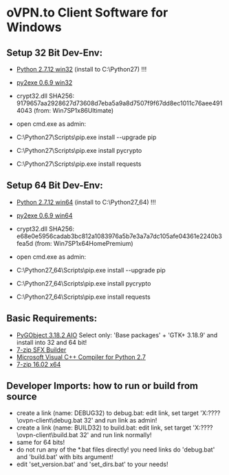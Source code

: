 
# oVPN.to Client Software for Windows

## Setup 32 Bit Dev-Env:
+ [Python 2.7.12 win32](https://www.python.org/ftp/python/2.7.12/python-2.7.12.msi) (install to C:\Python27) !!!
+ [py2exe 0.6.9 win32](http://sourceforge.net/projects/py2exe/files/py2exe/0.6.9/py2exe-0.6.9.win32-py2.7.exe/download)
+ crypt32.dll SHA256: 9179657aa2928627d73608d7eba5a9a8d7507f9f67dd8ec1011c76aee4914043 (from: Win7SP1x86Ultimate)

+ open cmd.exe as admin:
+ C:\Python27\Scripts\pip.exe install --upgrade pip
+ C:\Python27\Scripts\pip.exe install pycrypto
+ C:\Python27\Scripts\pip.exe install requests



## Setup 64 Bit Dev-Env:
+ [Python 2.7.12 win64](https://www.python.org/ftp/python/2.7.12/python-2.7.12.amd64.msi) (install to C:\Python27_64) !!!
+ [py2exe 0.6.9 win64](http://sourceforge.net/projects/py2exe/files/py2exe/0.6.9/py2exe-0.6.9.win64-py2.7.amd64.exe/download)
+ crypt32.dll SHA256: e68e0e5956cadab3bc812a1083976a5b7e3a7a7dc105afe04361e2240b3fea5d  (from: Win7SP1x64HomePremium)

+ open cmd.exe as admin:
+ C:\Python27_64\Scripts\pip.exe install --upgrade pip
+ C:\Python27_64\Scripts\pip.exe install pycrypto
+ C:\Python27_64\Scripts\pip.exe install requests



## Basic Requirements:
+ [PyGObject 3.18.2 AIO](https://sourceforge.net/projects/pygobjectwin32/files/pygi-aio-3.18.2_rev7-setup.exe/download) Select only: 'Base packages' + 'GTK+ 3.18.9' and install into 32 and 64 bit!
+ [7-zip SFX Builder](http://sourceforge.net/projects/s-zipsfxbuilder/)
+ [Microsoft Visual C++ Compiler for Python 2.7](http://www.microsoft.com/en-us/download/details.aspx?id=44266)
+ [7-zip 16.02 x64](http://7-zip.org/a/7z1602-x64.exe)

## Developer Imports: how to run or build from source
+ create a link (name: DEBUG32) to debug.bat: edit link, set target 'X:\????\ovpn-client\debug.bat 32' and run link as admin!
+ create a link (name: BUILD32) to build.bat: edit link, set target 'X:\????\ovpn-client\build.bat 32' and run link normally!
+ same for 64 bits!
+ do not run any of the *.bat files directly! you need links do 'debug.bat' and 'build.bat' with bits argument!
+ edit 'set_version.bat' and 'set_dirs.bat' to your needs!